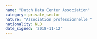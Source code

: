 ```yaml
---
name: "Dutch Data Center Association"
category: private_sector
nature: "Association professionnelle "
nationality: NLD
date_signed: '2018-11-12'
---
```

    